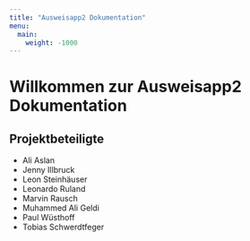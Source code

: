 ```yaml
---
title: "Ausweisapp2 Dokumentation"
menu:
  main:
    weight: -1000
---
```


# Willkommen zur Ausweisapp2 Dokumentation



## Projektbeteiligte

- Ali Aslan
- Jenny Illbruck
- Leon Steinhäuser
- Leonardo Ruland
- Marvin Rausch
- Muhammed Ali Geldi
- Paul Wüsthoff
- Tobias Schwerdtfeger
